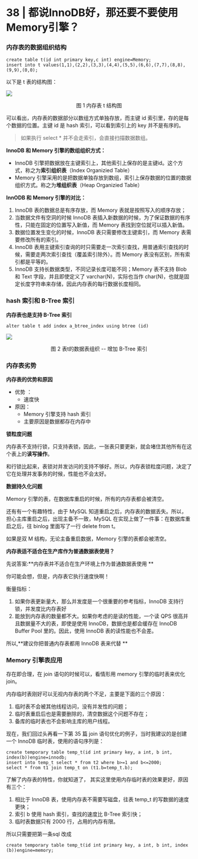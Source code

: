 # 38 | 都说InnoDB好，那还要不要使用Memory引擎？

### 内存表的数据组织结构

```mysql
create table t(id int primary key,c int) engine=Memory;
insert into t values(1,1),(2,2),(3,3),(4,4),(5,5),(6,6),(7,7),(8,8),(9,9),(0,0);
```

以下是 t 表的结构图：

![](https://raw.githubusercontent.com/dddygin/image-storage/main/blog/image/database/mysql/mysql45/mysql45-38-01.png)

<center>图 1 内存表 t 结构图</center>

可以看出，内存表的数据部分以数组方式单独存放，而主键 id 索引里，存的是每个数据的位置。主键 id 是 hash 索引，可以看到索引上的 key 并不是有序的。

> 如果执行 select * 并不会走索引，会直接扫描数据数组。

**InnoDB 和 Memory 引擎的数组组织方式：**

- InnoDB 引擎把数据放在主键索引上，其他索引上保存的是主键id。这个方式，称之为**索引组织表**（Index Organizied Table）
- Memory 引擎采用的是把数据单独存放到数组，索引上保存数据的位置的数据组织方式。称之为**堆组织表**（Heap Organizied Table）

**InnODB 和 Memory 引擎的对比：**

1. InnoDB 表的数据总是有序存放，而 Memory 表就是按照写入的顺序存放；
2. 当数据文件有空洞的时候 InnoDB 表插入新数据的时候，为了保证数据的有序性，只能在固定的位置写入新值，而 Memory 表找到空位就可以插入新值。
3. 数据位置发生变化的时候，InnoDB 表只需要修改主键索引，而 Memory 表需要修改所有的索引。
4. InnoDB 表用主键索引查询的时只需要走一次索引查找，用普通索引查找的时候，需要走两次索引查找（覆盖索引除外）。而 Memory 表没有区别，所有索引都是平等的。
5. InnoDB 支持长数据类型，不同记录长度可能不同；Memory 表不支持 Blob 和 Text 字段，并且即使定义了 varchar(N)，实际也当作 char(N)，也就是固定长度字符串来存储，因此内存表的每行数据长度相同。

### hash 索引和 B-Tree 索引

**内存表也是支持 B-Tree 索引**

```mysql
alter table t add index a_btree_index using btree (id)
```

![](https://raw.githubusercontent.com/dddygin/image-storage/main/blog/image/database/mysql/mysql45/mysql45-38-02.png)

<center>图 2 表t的数据表组织 -- 增加 B-Tree 索引</center>

### 内存表劣势

**内存表的优势和原因**

- 优势 ：
  - 速度快
- 原因：
  - Memory 引擎支持 hash 索引
  - 主要原因是数据都存在内存中

**锁粒度问题**

内存表不支持行锁，只支持表锁，因此，一张表只要更新，就会堵住其他所有在这个表上的**读写操作**。

和行锁比起来，表锁对并发访问的支持不够好。所以，内存表锁粒度问题，决定了它在处理并发事务的时候，性能也不会太好。

**数据持久化问题**

Memory 引擎的表，在数据库重启的时候，所有的内存表都会被清空。

还有有一个有趣特性，由于 MySQL 知道重启之后，内存表的数据丢失。所以，担心主库重启之后，出现主备不一致，MySQL 在实现上做了一件事：在数据库重启之后，往 binlog 里面写了一行 delete from t。

如果是双 M 结构，无论主备重启数据，Memory 引擎的表都会被清空。

**内存表适不适合在生产库作为普通数据表使用？**

先说答案:**内存表并不适合在生产环境上作为普通数据表使用 **

你可能会想，但是，内存表它执行速度快啊！

衡量指标：

1. 如果你表更新量大，那么并发度是一个很重要的参考指标，InnoDB 支持行锁，并发度比内存表好
2. 能放到内存表的数量都不大。如果你考虑的是读的性能，一个读 QPS 很高并且数据量不大的表，即使是使用 InnoDB，数据也是都会缓存在 InnoDB Buffer Pool 里的。因此，使用 InnoDB 表的读性能也不会差。

所以,**建议你把普通内存表都用 InnoDB 表来代替 **

### Memory 引擎表应用

存在即合理，在 join 语句的时候可以，看情形用 memory 引擎的临时表来优化join。

内存临时表刚好可以无视内存表的两个不足，主要是下面的三个原因： 

1. 临时表不会被其他线程访问，没有并发性的问题； 
2. 临时表重启后也是需要删除的，清空数据这个问题不存在； 
3. 备库的临时表也不会影响主库的用户线程。

现在，我们回过头再看一下第 35 篇 join 语句优化的例子，当时我建议的是创建一个 InnoDB 临时表，使用的语句序列是：

```mysql
create temporary table temp_t(id int primary key, a int, b int, index(b))engine=innodb;
insert into temp_t select * from t2 where b>=1 and b<=2000;
select * from t1 join temp_t on (t1.b=temp_t.b);
```

了解了内存表的特性，你就知道了， 其实这里使用内存临时表的效果更好，原因有三个： 

1. 相比于 InnoDB 表，使用内存表不需要写磁盘，往表 temp_t 的写数据的速度更快； 
2.  索引 b 使用 hash 索引，查找的速度比 B-Tree 索引快； 
3.  临时表数据只有 2000 行，占用的内存有限。 

所以只需要把第一条sql 改成

```mysql
create temporary table temp_t(id int primary key, a int, b int, index (b))engine=memory;
```

